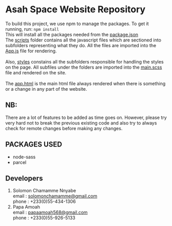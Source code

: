 # Asah Space Website Repository
To build this project, we use npm to manage the packages. To get it running, run:
`npm install`
<br/>
This will install all the packages needed from the [package.json](https://github.com/Von-sledge/Juno_project/blob/main/package.json)
<br/>
The [scripts](https://github.com/Von-sledge/Juno_project/blob/main/scripts) folder contains all the javascript files which are sectioned into subfolders representing what they do. All the files are imported into the [App.js](https://github.com/Von-sledge/Juno_project/blob/main/scripts/App.js) file for rendering.
<br/>
<br/>
Also, [styles](https://github.com/Von-sledge/Juno_project/blob/main/styles) constains all the subfolders responsible for handling the styles on the page. All subfiles under the folders are imported into the [main.scss](https://github.com/Von-sledge/Juno_project/blob/main/styles/main.scss) file and rendered on the site.
<br/>
<br/>
The [app.html](https://github.com/Von-sledge/Juno_project/blob/main/app.html) is the main html file always rendered when there is something or a change in any part of the website.


## NB:
There are a lot of features to be added as time goes on. However, please try very hard not to break the previous existing code and also try to always check for remote changes before making any changes.

## PACKAGES USED
- node-sass
- parcel

## Developers
1. Solomon Chamamme Nnyabe <br/>
email : solomonchamamme@gmail.com <br/>
phone : +233(0)55-434-1306 <br/>
2. Papa Amoah <br/>
email : papaamoah568@gmail.com <br/>
phone : +233(0)55-926-5133 <br/>
